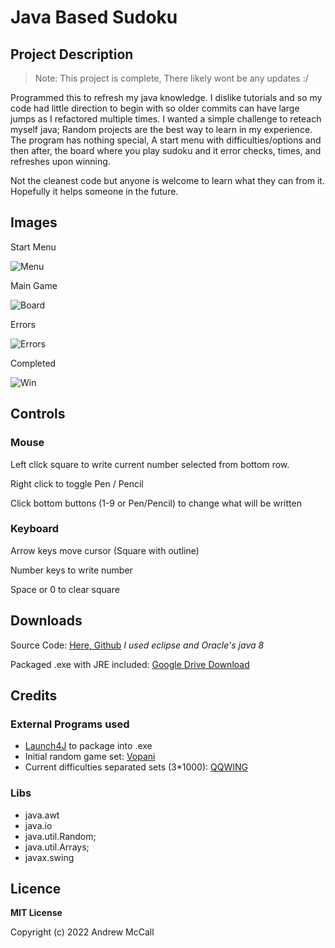 # Java Based Sudoku
## Project Description

> Note:  This project is complete, There likely wont be any updates :/ 

Programmed this to refresh my java knowledge. I dislike tutorials and so my code had little direction to begin with so older commits can have large jumps as I refactored multiple times.
 I wanted a simple challenge to reteach myself java; Random projects are the best way to learn in my experience. The program has nothing special,  A start menu with difficulties/options and then after, the board where you play sudoku and it error checks, times, and refreshes upon winning.
 
 Not the cleanest code but anyone is welcome to learn what they can from it. Hopefully it helps someone in the future.

## Images

Start Menu

![Menu ](https://i.imgur.com/aF7Nnxt.png)

Main Game

![Board](https://i.imgur.com/jjIQXtQ.png)

Errors

![Errors](https://i.imgur.com/8CNVUM3.png)

Completed

![Win](https://i.imgur.com/oNutBvP.png)

## Controls

### Mouse
Left click square to write current number selected from bottom row.

Right click to toggle Pen / Pencil

Click bottom buttons (1-9 or Pen/Pencil) to change what will be written

### Keyboard
Arrow keys move cursor (Square with outline)

Number keys to write number

Space or 0 to clear square

## Downloads

Source Code: [Here, Github](https://github.com/Andrew-McCall/JavaSodoku.git) *I used eclipse and Oracle's java 8*

Packaged .exe with JRE included: [Google Drive Download](https://drive.google.com/file/d/1z9oCWfKwdNdvRZ1-wUcEzBVdohT1xGoM/view?usp=sharing)

## Credits

### External Programs used
- [Launch4J](http://launch4j.sourceforge.net) to package into .exe
- Initial random game set: [Vopani](https://www.kaggle.com/rohanrao)
- Current difficulties separated sets (3*1000): [QQWING](https://qqwing.com/generate.html)

### Libs
- java.awt
- java.io
- java.util.Random;
- java.util.Arrays;
- javax.swing

## Licence

**MIT License**

Copyright (c) 2022 Andrew McCall
